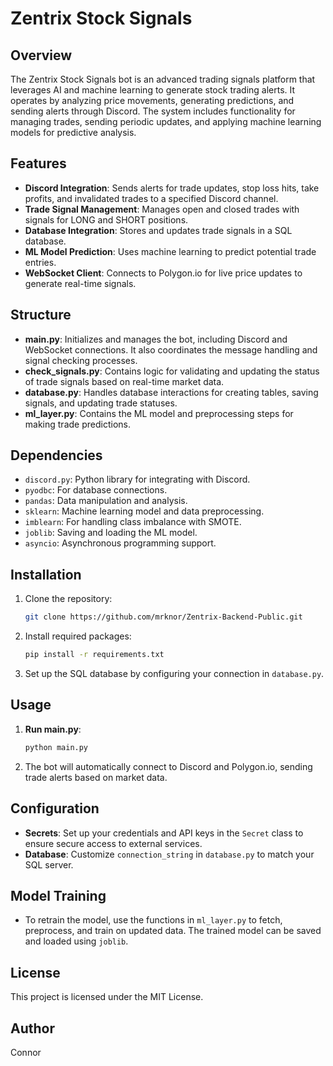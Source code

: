 
# Zentrix Stock Signals

## Overview
The Zentrix Stock Signals bot is an advanced trading signals platform that leverages AI and machine learning to generate stock trading alerts. It operates by analyzing price movements, generating predictions, and sending alerts through Discord. The system includes functionality for managing trades, sending periodic updates, and applying machine learning models for predictive analysis.

## Features
- **Discord Integration**: Sends alerts for trade updates, stop loss hits, take profits, and invalidated trades to a specified Discord channel.
- **Trade Signal Management**: Manages open and closed trades with signals for LONG and SHORT positions.
- **Database Integration**: Stores and updates trade signals in a SQL database.
- **ML Model Prediction**: Uses machine learning to predict potential trade entries.
- **WebSocket Client**: Connects to Polygon.io for live price updates to generate real-time signals.

## Structure
- **main.py**: Initializes and manages the bot, including Discord and WebSocket connections. It also coordinates the message handling and signal checking processes.
- **check_signals.py**: Contains logic for validating and updating the status of trade signals based on real-time market data.
- **database.py**: Handles database interactions for creating tables, saving signals, and updating trade statuses.
- **ml_layer.py**: Contains the ML model and preprocessing steps for making trade predictions.

## Dependencies
- `discord.py`: Python library for integrating with Discord.
- `pyodbc`: For database connections.
- `pandas`: Data manipulation and analysis.
- `sklearn`: Machine learning model and data preprocessing.
- `imblearn`: For handling class imbalance with SMOTE.
- `joblib`: Saving and loading the ML model.
- `asyncio`: Asynchronous programming support.

## Installation
1. Clone the repository:
    ```bash
    git clone https://github.com/mrknor/Zentrix-Backend-Public.git
    ```
2. Install required packages:
    ```bash
    pip install -r requirements.txt
    ```
3. Set up the SQL database by configuring your connection in `database.py`.

## Usage
1. **Run main.py**:
    ```bash
    python main.py
    ```
2. The bot will automatically connect to Discord and Polygon.io, sending trade alerts based on market data.

## Configuration
- **Secrets**: Set up your credentials and API keys in the `Secret` class to ensure secure access to external services.
- **Database**: Customize `connection_string` in `database.py` to match your SQL server.

## Model Training
- To retrain the model, use the functions in `ml_layer.py` to fetch, preprocess, and train on updated data. The trained model can be saved and loaded using `joblib`.

## License
This project is licensed under the MIT License.

## Author
Connor
